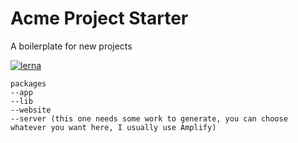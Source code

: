 # Acme Project Starter

A boilerplate for new projects

[![lerna](https://img.shields.io/badge/maintained%20with-lerna-cc00ff.svg)](https://lerna.js.org/)

```
packages
--app
--lib
--website
--server (this one needs some work to generate, you can choose whatever you want here, I usually use Amplify)
```
